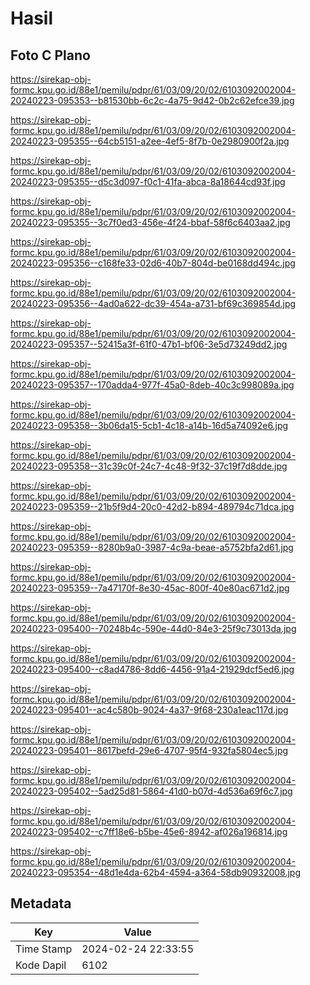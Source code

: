 # Hasil

## Foto C Plano

https://sirekap-obj-formc.kpu.go.id/88e1/pemilu/pdpr/61/03/09/20/02/6103092002004-20240223-095353--b81530bb-6c2c-4a75-9d42-0b2c62efce39.jpg

https://sirekap-obj-formc.kpu.go.id/88e1/pemilu/pdpr/61/03/09/20/02/6103092002004-20240223-095355--64cb5151-a2ee-4ef5-8f7b-0e2980900f2a.jpg

https://sirekap-obj-formc.kpu.go.id/88e1/pemilu/pdpr/61/03/09/20/02/6103092002004-20240223-095355--d5c3d097-f0c1-41fa-abca-8a18644cd93f.jpg

https://sirekap-obj-formc.kpu.go.id/88e1/pemilu/pdpr/61/03/09/20/02/6103092002004-20240223-095355--3c7f0ed3-456e-4f24-bbaf-58f6c6403aa2.jpg

https://sirekap-obj-formc.kpu.go.id/88e1/pemilu/pdpr/61/03/09/20/02/6103092002004-20240223-095356--c168fe33-02d6-40b7-804d-be0168dd494c.jpg

https://sirekap-obj-formc.kpu.go.id/88e1/pemilu/pdpr/61/03/09/20/02/6103092002004-20240223-095356--4ad0a622-dc39-454a-a731-bf69c369854d.jpg

https://sirekap-obj-formc.kpu.go.id/88e1/pemilu/pdpr/61/03/09/20/02/6103092002004-20240223-095357--52415a3f-61f0-47b1-bf06-3e5d73249dd2.jpg

https://sirekap-obj-formc.kpu.go.id/88e1/pemilu/pdpr/61/03/09/20/02/6103092002004-20240223-095357--170adda4-977f-45a0-8deb-40c3c998089a.jpg

https://sirekap-obj-formc.kpu.go.id/88e1/pemilu/pdpr/61/03/09/20/02/6103092002004-20240223-095358--3b06da15-5cb1-4c18-a14b-16d5a74092e6.jpg

https://sirekap-obj-formc.kpu.go.id/88e1/pemilu/pdpr/61/03/09/20/02/6103092002004-20240223-095358--31c39c0f-24c7-4c48-9f32-37c19f7d8dde.jpg

https://sirekap-obj-formc.kpu.go.id/88e1/pemilu/pdpr/61/03/09/20/02/6103092002004-20240223-095359--21b5f9d4-20c0-42d2-b894-489794c71dca.jpg

https://sirekap-obj-formc.kpu.go.id/88e1/pemilu/pdpr/61/03/09/20/02/6103092002004-20240223-095359--8280b9a0-3987-4c9a-beae-a5752bfa2d61.jpg

https://sirekap-obj-formc.kpu.go.id/88e1/pemilu/pdpr/61/03/09/20/02/6103092002004-20240223-095359--7a47170f-8e30-45ac-800f-40e80ac671d2.jpg

https://sirekap-obj-formc.kpu.go.id/88e1/pemilu/pdpr/61/03/09/20/02/6103092002004-20240223-095400--70248b4c-590e-44d0-84e3-25f9c73013da.jpg

https://sirekap-obj-formc.kpu.go.id/88e1/pemilu/pdpr/61/03/09/20/02/6103092002004-20240223-095400--c8ad4786-8dd6-4456-91a4-21929dcf5ed6.jpg

https://sirekap-obj-formc.kpu.go.id/88e1/pemilu/pdpr/61/03/09/20/02/6103092002004-20240223-095401--ac4c580b-9024-4a37-9f68-230a1eac117d.jpg

https://sirekap-obj-formc.kpu.go.id/88e1/pemilu/pdpr/61/03/09/20/02/6103092002004-20240223-095401--8617befd-29e6-4707-95f4-932fa5804ec5.jpg

https://sirekap-obj-formc.kpu.go.id/88e1/pemilu/pdpr/61/03/09/20/02/6103092002004-20240223-095402--5ad25d81-5864-41d0-b07d-4d536a69f6c7.jpg

https://sirekap-obj-formc.kpu.go.id/88e1/pemilu/pdpr/61/03/09/20/02/6103092002004-20240223-095402--c7ff18e6-b5be-45e6-8942-af026a196814.jpg

https://sirekap-obj-formc.kpu.go.id/88e1/pemilu/pdpr/61/03/09/20/02/6103092002004-20240223-095354--48d1e4da-62b4-4594-a364-58db90932008.jpg


## Metadata

| Key        | Value               |
| ---------- | ------------------- |
| Time Stamp | 2024-02-24 22:33:55 |
| Kode Dapil | 6102                |



